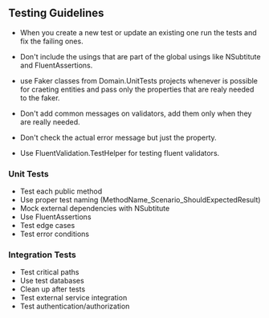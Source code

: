 ## Testing Guidelines

- When you create a new test or update an existing one run the tests and fix the failing ones.
- Don't include the usings that are part of the global usings like NSubtitute and FluentAssertions.

- use Faker classes from Domain.UnitTests projects whenever is possible for craeting entities and pass only the properties that are realy needed to the faker.

- Don't add common messages on validators, add them only when they are really needed.
- Don't check the actual error message but just the property.
- Use FluentValidation.TestHelper for testing fluent validators.

### Unit Tests

- Test each public method
- Use proper test naming (MethodName_Scenario_ShouldExpectedResult)
- Mock external dependencies with NSubtitute
- Use FluentAssertions
- Test edge cases
- Test error conditions

### Integration Tests

- Test critical paths
- Use test databases
- Clean up after tests
- Test external service integration
- Test authentication/authorization
